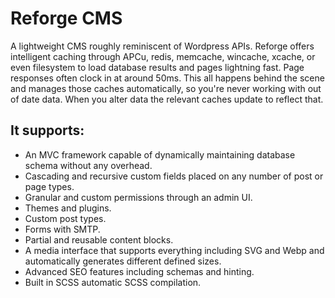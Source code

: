 # Reforge CMS
A lightweight CMS roughly reminiscent of Wordpress APIs. Reforge offers intelligent caching through APCu, redis, memcache, wincache, xcache, or even filesystem to load database results and pages lightning fast. Page responses often clock in at around 50ms. This all happens behind the scene and manages those caches automatically, so you're never working with out of date data. When you alter data the relevant caches update to reflect that.

## It supports:

- An MVC framework capable of dynamically maintaining database schema without any overhead.
- Cascading and recursive custom fields placed on any number of post or page types. 
- Granular and custom permissions through an admin UI. 
- Themes and plugins. 
- Custom post types. 
- Forms with SMTP. 
- Partial and reusable content blocks. 
- A media interface that supports everything including SVG and Webp and automatically generates different defined sizes.
- Advanced SEO features including schemas and hinting.
- Built in SCSS automatic SCSS compilation.